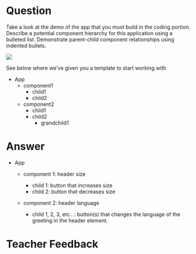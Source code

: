 # Question

Take a look at the demo of the app that you must build in the coding portion. Describe a potential component hierarchy for this application using a bulleted list. Demonstrate parent-child component relationships using indented bullets.

![](../demo.gif)

See below where we've given you a template to start working with

- App
  - component1
    - child1
    - child2
  - component2
    - child1
    - child2
      - grandchild1

# Answer

- App
  - component 1: header size 
    - child 1: button that increases size 
    - child 2: button that decreases size
  
  - component 2: header language 
    - child 1, 2, 3, etc.. : button(s) that changes the language of the greeting in the header element. 


# Teacher Feedback
